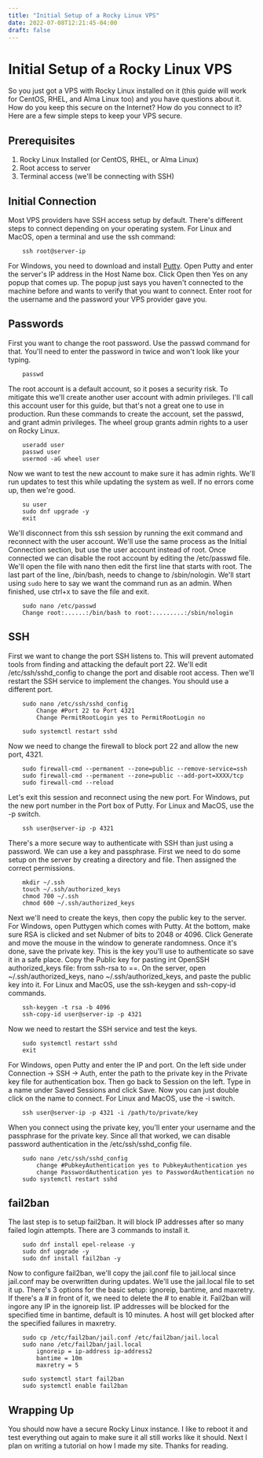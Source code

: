 ```yaml
---
title: "Initial Setup of a Rocky Linux VPS"
date: 2022-07-08T12:21:45-04:00
draft: false
---
```


# Initial Setup of a Rocky Linux VPS

So you just got a VPS with Rocky Linux installed on it (this guide will work for CentOS, RHEL, and Alma Linux too) and you have questions about it. How do you keep this secure on the Internet? How do you connect to it? Here are a few simple steps to keep your VPS secure.

## Prerequisites

1. Rocky Linux Installed (or CentOS, RHEL, or Alma Linux)
2. Root access to server
3. Terminal access (we'll be connecting with SSH)

## Initial Connection

Most VPS providers have SSH access setup by default. There's different steps to connect depending on your operating system. For Linux and MacOS, open a terminal and use the ssh command:
```commandline
    ssh root@server-ip
```
For Windows, you need to download and install [Putty](https://the.earth.li/~sgtatham/putty/latest/w64/putty-64bit-0.77-installer.msi). Open Putty and enter the server's IP address in the Host Name box. Click Open then Yes on any popup that comes up. The popup just says you haven't connected to the machine before and wants to verify that you want to connect. Enter root for the username and the password your VPS provider gave you.

## Passwords

First you want to change the root password. Use the passwd command for that. You'll need to enter the password in twice and won't look like your typing.
```commandline
    passwd
```
The root account is a default account, so it poses a security risk. To mitigate this we'll create another user account with admin privileges. I'll call this account user for this guide, but that's not a great one to use in production. Run these commands to create the account, set the passwd, and grant admin privileges. The wheel group grants admin rights to a user on Rocky Linux.
```commandline
    useradd user
    passwd user
    usermod -aG wheel user
```
Now we want to test the new account to make sure it has admin rights. We'll run updates to test this while updating the system as well. If no errors come up, then we're good.
```commandline
    su user
    sudo dnf upgrade -y
    exit
```
We'll disconnect from this ssh session by running the exit command and reconnect with the user account. We'll use the same process as the Initial Connection section, but use the user account instead of root. Once connected we can disable the root account by editing the /etc/passwd file. We'll open the file with nano then edit the first line that starts with root. The last part of the line, /bin/bash, needs to change to /sbin/nologin. We'll start using ```sudo``` here to say we want the command run as an admin. When finished, use ctrl+x to save the file and exit.
```commandline
    sudo nano /etc/passwd
    Change root:......:/bin/bash to root:.........:/sbin/nologin
```

## SSH

First we want to change the port SSH listens to. This will prevent automated tools from finding and attacking the default port 22. We'll edit /etc/ssh/sshd_config to change the port and disable root access. Then we'll restart the SSH service to implement the changes. You should use a different port.
```commandline
    sudo nano /etc/ssh/sshd_config
        Change #Port 22 to Port 4321
        Change PermitRootLogin yes to PermitRootLogin no
    
    sudo systemctl restart sshd
```
Now we need to change the firewall to block port 22 and allow the new port, 4321.
```commandline
    sudo firewall-cmd --permanent --zone=public --remove-service=ssh
    sudo firewall-cmd --permanent --zone=public --add-port=XXXX/tcp
    sudo firewall-cmd --reload
```
Let's exit this session and reconnect using the new port. For Windows, put the new port number in the Port box of Putty. For Linux and MacOS, use the -p switch.
```commandline
    ssh user@server-ip -p 4321
```
There's a more secure way to authenticate with SSH than just using a password. We can use a key and passphrase. First we need to do some setup on the server by creating a directory and file. Then assigned the correct permissions.
```commandline
    mkdir ~/.ssh
    touch ~/.ssh/authorized_keys
    chmod 700 ~/.ssh
    chmod 600 ~/.ssh/authorized_keys
```
Next we'll need to create the keys, then copy the public key to the server. For Windows, open Puttygen which comes with Putty. At the bottom, make sure RSA is clicked and set Nubmer of bits to 2048 or 4096. Click Generate and move the mouse in the window to generate randomness. Once it's done, save the private key. This is the key you'll use to authenticate so save it in a safe place. Copy the Public key for pasting int OpenSSH authorized_keys file: from ssh-rsa to ==. On the server, open ~/.ssh/authorized_keys, nano ~/.ssh/authorized_keys, and paste the public key into it. For Linux and MacOS, use the ssh-keygen and ssh-copy-id commands.
```commandline
    ssh-keygen -t rsa -b 4096
    ssh-copy-id user@server-ip -p 4321
```
Now we need to restart the SSH service and test the keys.
```commandline
    sudo systemctl restart sshd
    exit
```
For Windows, open Putty and enter the IP and port. On the left side under Connection -> SSH -> Auth, enter the path to the private key in the Private key file for authentication box. Then go back to Session on the left. Type in a name under Saved Sessions and click Save. Now you can just double click on the name to connect. For Linux and MacOS, use the -i switch.
```commandline
    ssh user@server-ip -p 4321 -i /path/to/private/key
```
When you connect using the private key, you'll enter your username and the passphrase for the private key. Since all that worked, we can disable password authentication in the /etc/ssh/sshd_config file.
```commandline
    sudo nano /etc/ssh/sshd_config
        change #PubkeyAuthentication yes to PubkeyAuthentication yes
        change PasswordAuthentication yes to PasswordAuthentication no
    sudo systemctl restart sshd
```

## fail2ban

The last step is to setup fail2ban. It will block IP addresses after so many failed login attempts. There are 3 commands to install it.
```commandline
    sudo dnf install epel-release -y
    sudo dnf upgrade -y
    sudo dnf install fail2ban -y
```
Now to configure fail2ban, we'll copy the jail.conf file to jail.local since jail.conf may be overwritten during updates. We'll use the jail.local file to set it up. There's 3 options for the basic setup: ignoreip, bantime, and maxretry. If there's a # in front of it, we need to delete the # to enable it. Fail2ban will ingore any IP in the ignoreip list. IP addresses will be blocked for the specified time in bantime, default is 10 minutes. A host will get blocked after the specified failures in maxretry.
```commandline
    sudo cp /etc/fail2ban/jail.conf /etc/fail2ban/jail.local
    sudo nano /etc/fail2ban/jail.local
        ignoreip = ip-address ip-address2
        bantime = 10m
        maxretry = 5
        
    sudo systemctl start fail2ban
    sudo systemctl enable fail2ban
```

## Wrapping Up

You should now have a secure Rocky Linux instance. I like to reboot it and test everything out again to make sure it all still works like it should. Next I plan on writing a tutorial on how I made my site. Thanks for reading.